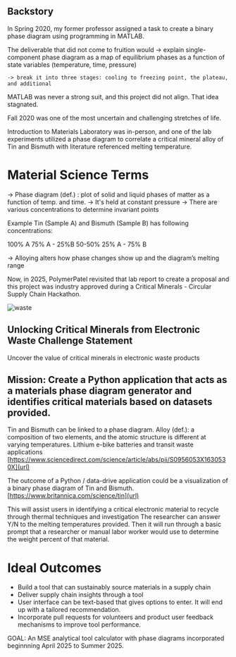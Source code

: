 ## Backstory

In Spring 2020, my former professor assigned a task to create a binary phase diagram using programming in MATLAB.

The deliverable that did not come to fruition would
-> explain single-component phase diagram as a map of equilibrium phases as a function of state variables (temperature, time, pressure)

	-> break it into three stages: cooling to freezing point, the plateau, and additional 

MATLAB was never a strong suit, and this project did not align. That idea stagnated.

Fall 2020 was one of the most uncertain and challenging stretches of life. 

Introduction to Materials Laboratory was in-person, and one of the lab experiments utilized a phase diagram to correlate a critical mineral alloy of Tin and Bismuth with literature referenced melting temperature.

# Material Science Terms

-> Phase diagram (def.) : plot of solid and liquid phases of matter as a function of temp. and time.
-> It's held at constant pressure
-> There are various concentrations to determine invariant points 

Example Tin (Sample A) and Bismuth (Sample B) has following concentrations: 

100% A
75% A - 25%B
50-50%
25% A - 75% B

-> Alloying alters how phase changes show up and the diagram’s melting range


Now, in 2025, PolymerPatel revisited that lab report to create a proposal and this project was industry approved during a Critical Minerals - Circular Supply Chain Hackathon.

![waste](https://github.com/user-attachments/assets/37c9a6e0-a0f3-48f5-a480-bb10534d8fc9)


## Unlocking Critical Minerals from Electronic Waste Challenge Statement

Uncover the value of critical minerals in electronic waste products


## Mission: Create a Python application that acts as a materials phase diagram generator and identifies critical materials based on datasets provided.

Tin and Bismuth can be linked to a phase diagram. 
Alloy (def.): a composition of two elements, and the atomic structure is different at varying temperatures.
Lithium e-bike batteries and transit waste applications [https://www.sciencedirect.com/science/article/abs/pii/S0956053X1630530X](url)

The outcome of a Python / data-drive application could be a visualization of a binary phase diagram of Tin and Bismuth. [https://www.britannica.com/science/tin](url)

This will assist users in identifying a critical electronic material to recycle through thermal techniques and investigation
The researcher can answer Y/N to the melting temperatures provided. 
Then it will run through a basic prompt that a researcher or manual labor worker would use to determine the weight percent of that material.

# Ideal Outcomes

- Build a tool that can sustainably source materials in a supply chain
- Deliver supply chain insights through a tool
- User interface can be text-based that gives options to enter. It will end up with a tailored recommendation.
- Incorporate pull requests for volunteers and product user feedback mechanisms to improve tool performance.






GOAL: An MSE analytical tool calculator with phase diagrams incorporated beginnning April 2025 to Summer 2025.
